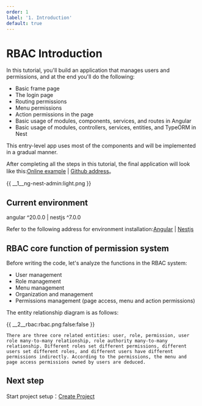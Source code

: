 ```yaml
---
order: 1
label: '1. Introduction'
default: true
---
```


# RBAC Introduction

In this tutorial, you'll build an application that manages users and permissions, and at the end you'll do the following:

- Basic frame page
- The login page
- Routing permissions
- Menu permissions
- Action permissions in the page
- Basic usage of modules, components, services, and routes in Angular
- Basic usage of modules, controllers, services, entities, and TypeORM in Nest

This entry-level app uses most of the components and will be implemented in a gradual manner.

After completing all the steps in this tutorial, the final application will look like this:<a href="http://adminui.ngnest.com/" target="_blank">Online example</a> | <a href="https://github.com/NG-NEST/ng-nest-admin" target="_blank">Github address</a>。

{{ __1\__ng-nest-admin:light.png }}

## Current environment

angular ^20.0.0 | nestjs ^7.0.0

Refer to the following address for environment installation:<a href="https://angular.cn/guide/setup-local" target="_blank">Angular</a> | <a href="https://docs.nestjs.com/" target="_blank">Nestjs</a>

## RBAC core function of permission system

Before writing the code, let's analyze the functions in the RBAC system:

- User management
- Role management
- Menu management
- Organization and management
- Permissions management (page access, menu and action permissions)

The entity relationship diagram is as follows:

{{ __2\__rbac:rbac.png:false:false }}

```info
There are three core related entities: user, role, permission, user role many-to-many relationship, role authority many-to-many relationship. Different roles set different permissions, different users set different roles, and different users have different permissions indirectly. According to the permissions, the menu and page access permissions owned by users are deduced.
```

## Next step

Start project setup：[Create Project](index/docs/en_US/course/rbac/2-create-project)
